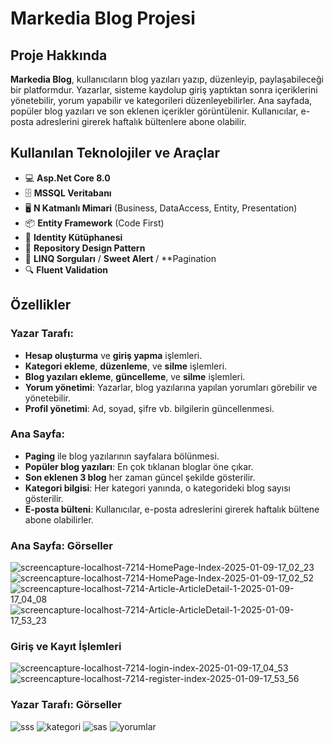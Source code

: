 # Markedia Blog Projesi

## Proje Hakkında
**Markedia Blog**, kullanıcıların blog yazıları yazıp, düzenleyip, paylaşabileceği bir platformdur. Yazarlar, sisteme kaydolup giriş yaptıktan sonra içeriklerini yönetebilir, yorum yapabilir ve kategorileri düzenleyebilirler. Ana sayfada, popüler blog yazıları ve son eklenen içerikler görüntülenir. Kullanıcılar, e-posta adreslerini girerek haftalık bültenlere abone olabilir.

## Kullanılan Teknolojiler ve Araçlar

- 💻 **Asp.Net Core 8.0**
- 🗄️ **MSSQL Veritabanı**
- 🖥️ **N Katmanlı Mimari** (Business, DataAccess, Entity, Presentation)
- 📦 **Entity Framework** (Code First)
- 🔑 **Identity Kütüphanesi**
- 🍁 **Repository Design Pattern**
- 🎀 **LINQ Sorguları** / **Sweet Alert** / **Pagination
- 🔍 **Fluent Validation**

## Özellikler

### Yazar Tarafı:
- **Hesap oluşturma** ve **giriş yapma** işlemleri.
- **Kategori ekleme**, **düzenleme**, ve **silme** işlemleri.
- **Blog yazıları ekleme**, **güncelleme**, ve **silme** işlemleri.
- **Yorum yönetimi**: Yazarlar, blog yazılarına yapılan yorumları görebilir ve yönetebilir.
- **Profil yönetimi**: Ad, soyad, şifre vb. bilgilerin güncellenmesi.

### Ana Sayfa:
- **Paging** ile blog yazılarının sayfalara bölünmesi.
- **Popüler blog yazıları**: En çok tıklanan bloglar öne çıkar.
- **Son eklenen 3 blog** her zaman güncel şekilde gösterilir.
- **Kategori bilgisi**: Her kategori yanında, o kategorideki blog sayısı gösterilir.
- **E-posta bülteni**: Kullanıcılar, e-posta adreslerini girerek haftalık bültene abone olabilirler.

### Ana Sayfa: Görseller
![screencapture-localhost-7214-HomePage-Index-2025-01-09-17_02_23](https://github.com/user-attachments/assets/af628c2c-52d2-414a-95eb-79d47de14123)
![screencapture-localhost-7214-HomePage-Index-2025-01-09-17_02_52](https://github.com/user-attachments/assets/18bdf410-87f0-4a6d-af46-e8dd45af6627)
![screencapture-localhost-7214-Article-ArticleDetail-1-2025-01-09-17_04_08](https://github.com/user-attachments/assets/e3ab9be9-e608-4f45-8e52-4ff30dfe53b5)
![screencapture-localhost-7214-Article-ArticleDetail-1-2025-01-09-17_53_23](https://github.com/user-attachments/assets/8dd78ec4-8bb0-46f5-b4ba-cab14ed61367)

### Giriş ve Kayıt İşlemleri
![screencapture-localhost-7214-login-index-2025-01-09-17_04_53](https://github.com/user-attachments/assets/65d6a5e6-495b-4e68-bc3f-6cbdba2f40e7)
![screencapture-localhost-7214-register-index-2025-01-09-17_53_56](https://github.com/user-attachments/assets/bb1ce34c-d54d-447b-9ba5-dfcb2505b4d3)

### Yazar Tarafı: Görseller
![sss](https://github.com/user-attachments/assets/b4f65475-84e6-419d-810e-c82c8f81219f)
![kategori](https://github.com/user-attachments/assets/a365dae8-d2db-495a-ba0f-c00effa27988)
![sas](https://github.com/user-attachments/assets/2997e008-7535-4dfa-9b18-8fa2a5541e2a)
![yorumlar](https://github.com/user-attachments/assets/0966f504-271b-4b28-a38b-6a1f282376b6)


